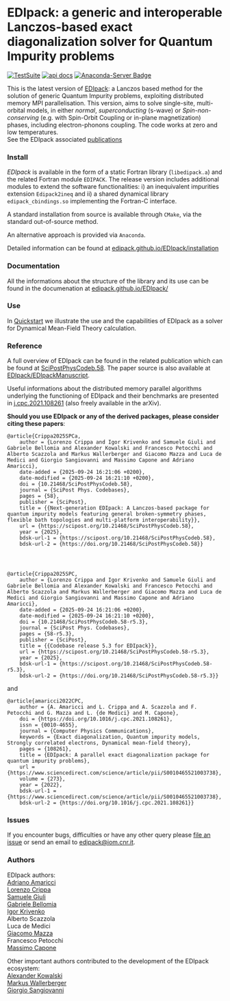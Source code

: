 # EDIpack: a generic and interoperable Lanczos-based  exact diagonalization solver for Quantum Impurity problems 

[![TestSuite](https://img.shields.io/github/actions/workflow/status/edipack/EDIpack/PushWorkflow.yml?label=TestSuite&logo=Fortran&style=flat-square)](https://github.com/edipack/EDIpack/actions/workflows/PushWorkflow.yml) 
[![api docs](https://img.shields.io/static/v1?label=API&message=documentation&color=734f96&logo=read-the-docs&logoColor=white&style=flat-square)](https://edipack.github.io/EDIpack/)
[![Anaconda-Server Badge](https://anaconda.org/edipack/edipack/badges/version.svg)](https://anaconda.org/edipack/edipack)

<!-- TO BE SETUP ASAP
[![Coverage]()]()
[![api docs](https://img.shields.io/static/v1?label=API&message=documentation&color=734f96&logo=read-the-docs&logoColor=white&style=flat-square)](https://qcmplab.github.io/DMFT_ED)
-->

This is the latest version of [EDIpack](https://github.com/edipack/EDIpack): a  Lanczos based method 
for the solution of generic Quantum Impurity problems,  exploiting distributed memory MPI parallelisation.
This version, aims to solve single-site, multi-orbital models, in either  *normal*, *superconducting* (s-wave) or *Spin-non-conserving* (e.g. with Spin-Orbit Coupling or in-plane magnetization) phases, including electron-phonons coupling. The code works at zero and low temperatures.   
See the EDIpack associated [publications](#reference)  

### Install 
*EDIpack* is available in the form of a static Fortran library (`libedipack.a`) and the related Fortran module `EDIPACK`.
The release version includes additional modules to extend the software functionalities: i) an inequivalent impurities extension `Edipack2ineq`
and ii) a shared dynamical library `edipack_cbindings.so` implementing the Fortran-C interface. 

A standard installation from source is available through `CMake`, via the standard out-of-source method. 

An alternative approach is provided via `Anaconda`. 

Detailed information can be found at [edipack.github.io/EDIpack/installation](https://edipack.github.io/EDIpack/installation.html)


### Documentation
All the informations about the structure of the library and its use can be found in the documenation at [edipack.github.io/EDIpack/](https://edipack.github.io/EDIpack/)  


### Use
In [Quickstart](https://edipack.github.io/EDIpack/quickstart/02_dmft.html) we illustrate the use and the capabilities of EDIpack as a solver for Dynamical Mean-Field Theory calculation. 



### Reference
A full overview of EDIpack can be found in the related publication which can be found at [SciPostPhysCodeb.58](https://scipost.org/10.21468/SciPostPhysCodeb.58). The paper source is also available at [EDIpack/EDIpackManuscript](https://github.com/EDIpack/EDIpackManuscript).  

Useful informations about the distributed memory parallel algorithms underlying the functioning of EDIpack and their benchmarks are presented in [j.cpc.2021.108261](https://doi.org/10.1016/j.cpc.2021.108261) (also freely available in the arXiv).   

**Should you use EDIpack or any of the derived packages, please consider citing these papers**:

```
@article{Crippa2025SPCa,
	author = {Lorenzo Crippa and Igor Krivenko and Samuele Giuli and Gabriele Bellomia and Alexander Kowalski and Francesco Petocchi and Alberto Scazzola and Markus Wallerberger and Giacomo Mazza and Luca de Medici and Giorgio Sangiovanni and Massimo Capone and Adriano Amaricci},
	date-added = {2025-09-24 16:21:06 +0200},
	date-modified = {2025-09-24 16:21:10 +0200},
	doi = {10.21468/SciPostPhysCodeb.58},
	journal = {SciPost Phys. Codebases},
	pages = {58},
	publisher = {SciPost},
	title = {{Next-generation EDIpack: A Lanczos-based package for quantum impurity models featuring general broken-symmetry phases, flexible bath topologies and multi-platform interoperability}},
	url = {https://scipost.org/10.21468/SciPostPhysCodeb.58},
	year = {2025},
	bdsk-url-1 = {https://scipost.org/10.21468/SciPostPhysCodeb.58},
	bdsk-url-2 = {https://doi.org/10.21468/SciPostPhysCodeb.58}}




@article{Crippa2025SPC,
	author = {Lorenzo Crippa and Igor Krivenko and Samuele Giuli and Gabriele Bellomia and Alexander Kowalski and Francesco Petocchi and Alberto Scazzola and Markus Wallerberger and Giacomo Mazza and Luca de Medici and Giorgio Sangiovanni and Massimo Capone and Adriano Amaricci},
	date-added = {2025-09-24 16:21:06 +0200},
	date-modified = {2025-09-24 16:21:10 +0200},
	doi = {10.21468/SciPostPhysCodeb.58-r5.3},
	journal = {SciPost Phys. Codebases},
	pages = {58-r5.3},
	publisher = {SciPost},
	title = {{Codebase release 5.3 for EDIpack}},
	url = {https://scipost.org/10.21468/SciPostPhysCodeb.58-r5.3},
	year = {2025},
	bdsk-url-1 = {https://scipost.org/10.21468/SciPostPhysCodeb.58-r5.3},
	bdsk-url-2 = {https://doi.org/10.21468/SciPostPhysCodeb.58-r5.3}}

```

and 

```
@article{amaricci2022CPC,
	author = {A. Amaricci and L. Crippa and A. Scazzola and F. Petocchi and G. Mazza and L. {de Medici} and M. Capone},
	doi = {https://doi.org/10.1016/j.cpc.2021.108261},
	issn = {0010-4655},
	journal = {Computer Physics Communications},
	keywords = {Exact diagonalization, Quantum impurity models, Strongly correlated electrons, Dynamical mean-field theory},
	pages = {108261},
	title = {EDIpack: A parallel exact diagonalization package for quantum impurity problems},
	url = {https://www.sciencedirect.com/science/article/pii/S0010465521003738},
	volume = {273},
	year = {2022},
	bdsk-url-1 = {https://www.sciencedirect.com/science/article/pii/S0010465521003738},
	bdsk-url-2 = {https://doi.org/10.1016/j.cpc.2021.108261}}
```


### Issues
If you encounter bugs, difficulties or have any other query please [file an issue](https://github.com/edipack/EDIpack/issues/new/choose) or send an email to [edipack@iom.cnr.it](mailto:edipack@iom.cnr.it).          

### Authors
EDIpack authors:   
[Adriano Amaricci](https://github.com/aamaricci)   
[Lorenzo Crippa](https://github.com/lcrippa)    
[Samuele Giuli](https://github.com/SamueleGiuli)    
[Gabriele Bellomia](https://github.com/beddalumia)    
[Igor Krivenko](https://github.com/krivenko)  
Alberto Scazzola   
Luca de Medici   
[Giacomo Mazza](https://github.com/GiacMazza)  
Francesco Petocchi  
[Massimo Capone](https://github.com/massimocapone)

Other important authors contributed to the development of the EDIpack ecosystem:   
[Alexander Kowalski](https://github.com/alexkowalski)  
[Markus Wallerberger](https://github.com/mwallerb)   
[Giorgio Sangiovanni](https://github.com/sangiova) 
